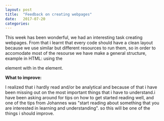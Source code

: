 ```yaml
---
layout: post
title:  "Feedback on creating webpages"
date:   2017-07-20
categories:	
---
```


This week has been wonderful, we had an interesting task creating webpages. From that i learnt that every code should have a clean layout because we use similar but different resources to run them, so in order to accomodate most of the resourse we have make a general structure, example in HTML: using the **<div>** element with in the **<body>** element.  

**What to improve:**

I realized that i hardly read and/or be analytical and because of that i have been missing out on the most important things that i have to understand.i have been asking around for tips on how to get started reading well, and one of the tips from Johannes was "start reading about something that you are interested in learning and understanding". so this will be one of the things i should improve.




